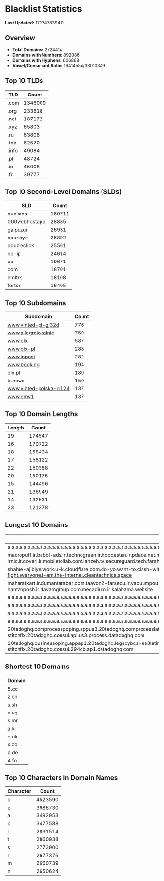 # Blacklist Statistics

**Last Updated:** 1727478394.0

## Overview
- **Total Domains:** 2724414
- **Domains with Numbers:** 892086
- **Domains with Hyphens:** 606868
- **Vowel/Consonant Ratio:** 16414554/33010349

## Top 10 TLDs
| TLD | Count |
| --- | ----- |
| .com | 1346009 |
| .org | 233818 |
| .net | 187172 |
| .xyz | 65803 |
| .ru | 63808 |
| .top | 62570 |
| .info | 49084 |
| .pl | 48724 |
| .io | 45008 |
| .fr | 39777 |

## Top 10 Second-Level Domains (SLDs)
| SLD | Count |
| --- | ----- |
| duckdns | 160711 |
| 000webhostapp | 28885 |
| gaipuzui | 26931 |
| courtoyz | 26892 |
| doubleclick | 25561 |
| no-ip | 24614 |
| co | 19671 |
| com | 18701 |
| emltrk | 18108 |
| forter | 16405 |

## Top 10 Subdomains
| Subdomain | Count |
| --------- | ----- |
| www.vinted-pl-gj32d | 776 |
| www.allegrolokalnie | 759 |
| www.olx | 587 |
| www.olx-pl | 288 |
| www.inpost | 282 |
| www.booking | 194 |
| olx.pl | 180 |
| tr.news | 150 |
| www.vinted-polska-rr124 | 137 |
| www.emv1 | 137 |

## Top 10 Domain Lengths
| Length | Count |
| ------ | ----- |
| 19 | 174547 |
| 16 | 170722 |
| 18 | 158434 |
| 17 | 158122 |
| 22 | 150388 |
| 20 | 150175 |
| 15 | 144496 |
| 21 | 136949 |
| 14 | 132531 |
| 23 | 121378 |

## Longest 10 Domains
| Domain |
| ------ |
| a.a.a.a.a.a.a.a.a.a.a.a.a.a.a.a.a.a.a.a.a.a.a.a.a.a.a.a.a.a.a.a.a.a.a.a.a.a.a.a.a.a.a.a.a.a.a.a.a.a.a.a.a.a.a.a.a.a.a.a.a.a.a.a.a.a.a.a.a.a.a.a.a.a.a.a.a.a.a.a.a.a.a.a.a.a.a.a.a.a.a.a.a.a.a.a.a.a.a.a.a.a.a.a.a.a.a.a.a.a.a.a.a.a.a.a.a.a.a.myniceposts.com |
| macropuff.ir.babol-ads.ir.technogreen.ir.hoodestan.ir.pdade.net.maharatamoozi.ir.biores.ir.pbmarket.ir.shop-kala.ir.ayeroon.ir.kimia-choob.com.ov104-irnic.ir.coveri.ir.mobiletollab.com.lahzeh.tv.secureguard.tech.farahadaf.ir.yejadige.ir.tehraanvila.shop |
| shahre-ajibiye.work.u-k.cloudflare.com.do-yo.want-to.clash-with.this.www.microsoft.com.there-is-no.dlate-fine.google.comwww.dynu.com.count-with-me.cyou.com.now-sudo.rm-rf.ddns.net.we-are-here.again-to-fight.everyone.i-am.the-internet.cleantechnica.space |
| maharatkart.ir.dumantarabar.com.taavon2-farsedu.ir.vacuumpou-ya.com.helikala.com.souli.ir.variz.me.javaherha.ir.mmpars-vnd.com.medisib.com.ojan.org.myheaven.ir.khanehma-hak.ir.wagg-on-ads.com.bor-hantanposh.ir.davamgroup.com.mecadium.ir.kalabama.website |
| a.a.a.a.a.a.a.a.a.a.a.a.a.a.a.a.a.a.a.a.a.a.a.a.a.a.a.a.a.a.a.a.a.a.a.a.a.a.a.a.a.a.a.a.a.a.a.a.a.a.a.a.a.a.a.a.a.a.a.a.a.a.a.a.a.a.a.a.a.a.a.a.a.a.a.a.a.a.a.a.a.a.a.a.a.a.a.a.a.a.a.a.a.a.a.a.a.a.a.a.a.a.a.a.a.a.a.a.a.a.a.a.a.a.a.a.a.a.myniceposts.com |
| a.a.a.a.a.a.a.a.a.a.a.a.a.a.a.a.a.a.a.a.a.a.a.a.a.a.a.a.a.a.a.a.a.a.a.a.a.a.a.a.a.a.a.a.a.a.a.a.a.a.a.a.a.a.a.a.a.a.a.a.a.a.a.a.a.a.a.a.a.a.a.a.a.a.a.a.a.a.a.a.a.a.a.a.a.a.a.a.a.a.a.a.a.a.a.a.a.a.a.a.a.a.a.a.a.a.a.a.a.a.a.a.a.a.a.a.a.myniceposts.com |
| a.a.a.a.a.a.a.a.a.a.a.a.a.a.a.a.a.a.a.a.a.a.a.a.a.a.a.a.a.a.a.a.a.a.a.a.a.a.a.a.a.a.a.a.a.a.a.a.a.a.a.a.a.a.a.a.a.a.a.a.a.a.a.a.a.a.a.a.a.a.a.a.a.a.a.a.a.a.a.a.a.a.a.a.a.a.a.a.a.a.a.a.a.a.a.a.a.a.a.a.a.a.a.a.a.a.a.a.a.a.a.a.a.a.a.a.myniceposts.com |
| a.a.a.a.a.a.a.a.a.a.a.a.a.a.a.a.a.a.a.a.a.a.a.a.a.a.a.a.a.a.a.a.a.a.a.a.a.a.a.a.a.a.a.a.a.a.a.a.a.a.a.a.a.a.a.a.a.a.a.a.a.a.a.a.a.a.a.a.a.a.a.a.a.a.a.a.a.a.a.a.a.a.a.a.a.a.a.a.a.a.a.a.a.a.a.a.a.a.a.a.a.a.a.a.a.a.a.a.a.a.a.a.a.a.a.myniceposts.com |
| 20tadoghq.comprocesspoping.appus3.20tadoghq.comprocesslatin.api.us3.20tadoghq.whm-domains.us3.20tadoghq.usage-comprocessbeta-p44s.us3.20tadoghq.comproduction-iress.20tadoghq.comproduction-stitchfix.20tadoghq.consul.api.us3.process.datadoghq.com |
| 20tadoghq.businessoping.appap1.20tadoghq.legacybcs-us3latin.294cb.ap1.20tadoghq.0-13-9-app.ap1.20tadoghq.usage-legacybcs-us3beta-urls.ap1.20tadoghq.helm-20tadoghq-iress.20tadoghq.helm-20tadoghq-stitchfix.20tadoghq.consul.294cb.ap1.datadoghq.com |

## Shortest 10 Domains
| Domain |
| ------ |
| 5.cc |
| z.cn |
| s.sh |
| e.vg |
| k.mr |
| a.ki |
| o.uk |
| x.co |
| p.de |
| 4.fo |

## Top 10 Characters in Domain Names
| Character | Count |
| --------- | ----- |
| o | 4523590 |
| e | 3986730 |
| a | 3492953 |
| c | 3477588 |
| i | 2891514 |
| t | 2860938 |
| s | 2773900 |
| r | 2677376 |
| m | 2660739 |
| n | 2650624 |
